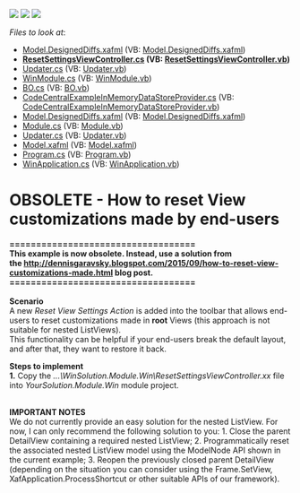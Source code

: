 <!-- default badges list -->
![](https://img.shields.io/endpoint?url=https://codecentral.devexpress.com/api/v1/VersionRange/134076010/21.1.5%2B)
[![](https://img.shields.io/badge/Open_in_DevExpress_Support_Center-FF7200?style=flat-square&logo=DevExpress&logoColor=white)](https://supportcenter.devexpress.com/ticket/details/E1897)
[![](https://img.shields.io/badge/📖_How_to_use_DevExpress_Examples-e9f6fc?style=flat-square)](https://docs.devexpress.com/GeneralInformation/403183)
<!-- default badges end -->
<!-- default file list -->
*Files to look at*:

* [Model.DesignedDiffs.xafml](./CS/WinSolution.Module.Win/Model.DesignedDiffs.xafml) (VB: [Model.DesignedDiffs.xafml](./VB/WinSolution.Module.Win/Model.DesignedDiffs.xafml))
* **[ResetSettingsViewController.cs](./CS/WinSolution.Module.Win/ResetSettingsViewController.cs) (VB: [ResetSettingsViewController.vb](./VB/WinSolution.Module.Win/ResetSettingsViewController.vb))**
* [Updater.cs](./CS/WinSolution.Module.Win/Updater.cs) (VB: [Updater.vb](./VB/WinSolution.Module.Win/Updater.vb))
* [WinModule.cs](./CS/WinSolution.Module.Win/WinModule.cs) (VB: [WinModule.vb](./VB/WinSolution.Module.Win/WinModule.vb))
* [BO.cs](./CS/WinSolution.Module/BO.cs) (VB: [BO.vb](./VB/WinSolution.Module/BO.vb))
* [CodeCentralExampleInMemoryDataStoreProvider.cs](./CS/WinSolution.Module/CodeCentralExampleInMemoryDataStoreProvider.cs) (VB: [CodeCentralExampleInMemoryDataStoreProvider.vb](./VB/WinSolution.Module/CodeCentralExampleInMemoryDataStoreProvider.vb))
* [Model.DesignedDiffs.xafml](./CS/WinSolution.Module/Model.DesignedDiffs.xafml) (VB: [Model.DesignedDiffs.xafml](./VB/WinSolution.Module/Model.DesignedDiffs.xafml))
* [Module.cs](./CS/WinSolution.Module/Module.cs) (VB: [Module.vb](./VB/WinSolution.Module/Module.vb))
* [Updater.cs](./CS/WinSolution.Module/Updater.cs) (VB: [Updater.vb](./VB/WinSolution.Module/Updater.vb))
* [Model.xafml](./CS/WinSolution.Win/Model.xafml) (VB: [Model.xafml](./VB/WinSolution.Win/Model.xafml))
* [Program.cs](./CS/WinSolution.Win/Program.cs) (VB: [Program.vb](./VB/WinSolution.Win/Program.vb))
* [WinApplication.cs](./CS/WinSolution.Win/WinApplication.cs) (VB: [WinApplication.vb](./VB/WinSolution.Win/WinApplication.vb))
<!-- default file list end -->
# OBSOLETE - How to reset View customizations made by end-users


<p><strong>===================================<br />This example is now obsolete. Instead, use a solution from the <a href="http://dennisgaravsky.blogspot.com/2015/09/how-to-reset-view-customizations-made.html">http://dennisgaravsky.blogspot.com/2015/09/how-to-reset-view-customizations-made.html</a> blog post.<br />===================================<br /><br />Scen</strong><strong>ario</strong><strong><br /> </strong>A new <em>Reset View Settings Action</em> is added into the toolbar that allows end-users to reset customizations made in <strong>root</strong> Views (this approach is not suitable for nested ListViews).<br /> This functionality can be helpful if your end-users break the default layout, and after that, they want to restore it back.</p>
<p><strong>Steps to implement</strong><br /> <strong>1.</strong> Copy the <em>...\WinSolution.Module.Win\ResetSettingsViewController.xx</em> file into <em>YourSolution.Module.Win</em> module project.</p>
<p><strong><br />IMPORTANT NOTES</strong><br />We do not currently provide an easy solution for the nested ListView. For now, I can only recommend the following solution to you: 1. Close the parent DetailView containing a required nested ListView; 2. Programmatically reset the associated nested ListView model using the ModelNode API shown in the current example; 3. Reopen the previously closed parent DetailView (depending on the situation you can consider using the Frame.SetView, XafApplication.ProcessShortcut or other suitable APIs of our framework).</p>

<br/>



